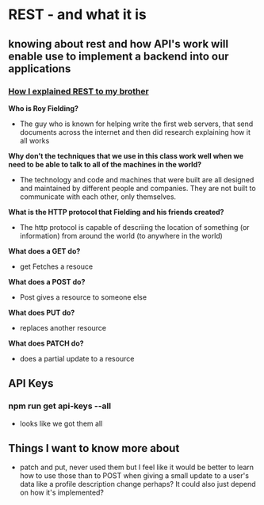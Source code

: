 # REST - and what it is

## knowing about rest and how API's work will enable use to implement a backend into our applications

### [How I explained REST to my brother](https://gist.github.com/brookr/5977550)

**Who is Roy Fielding?**

- The guy who is known for helping write the first web servers, that send documents across the internet and then did research explaining how it all works

**Why don’t the techniques that we use in this class work well when we need to be able to talk to all of the machines in the world?**

- The technology and code and machines that were built are all designed and maintained by different people and companies. They are not built to communicate with each other, only themselves.

**What is the HTTP protocol that Fielding and his friends created?**

- The http protocol is capable of descriing the location of something (or information) from around the world (to anywhere in the world)

**What does a GET do?**

- get Fetches a resouce

**What does a POST do?**

- Post gives a resource to someone else

**What does PUT do?**

- replaces another resource

**What does PATCH do?**

- does a partial update to a resource

## API Keys

### npm run get api-keys --all

- looks like we got them all

## Things I want to know more about

- patch and put, never used them but I feel like it would be better to learn how to use those than to POST when
  giving a small update to a user's data like a profile description change perhaps? It could also just depend on how it's implemented?
